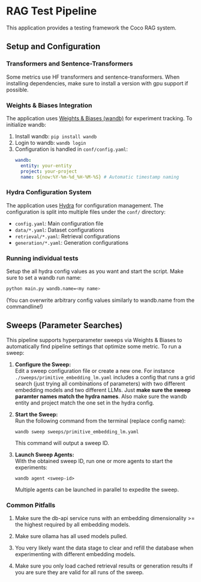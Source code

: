# RAG Test Pipeline

This application provides a testing framework the Coco RAG system.

## Setup and Configuration

### Transformers and Sentence-Transformers

Some metrics use HF transformers and sentence-transformers. When installing
dependencies, make sure to install a version with gpu support if possible.

### Weights & Biases Integration

The application uses [Weights & Biases (wandb)](https://wandb.ai) for experiment tracking. To initialize wandb:

1. Install wandb: `pip install wandb`
2. Login to wandb: `wandb login`
3. Configuration is handled in `conf/config.yaml`:
   ```yaml
   wandb:
     entity: your-entity
     project: your-project
     name: ${now:%Y-%m-%d_%H-%M-%S} # Automatic timestamp naming
   ```

### Hydra Configuration System

The application uses [Hydra](https://hydra.cc/) for configuration management. The configuration is split into multiple files under the `conf/` directory:

- `config.yaml`: Main configuration file
- `data/*.yaml`: Dataset configurations
- `retrieval/*.yaml`: Retrieval configurations
- `generation/*.yaml`: Generation configurations

### Running individual tests

Setup the all hydra config values as you want and start the script. Make sure to set a wandb run name:

```bash
python main.py wandb.name=<my name>
```

(You can overwrite arbitrary config values similarly to wandb.name from the commandline!)

## Sweeps (Parameter Searches)

This pipeline supports hyperparameter sweeps via Weights & Biases to automatically find pipeline settings that optimize some metric.
To run a sweep:

1. **Configure the Sweep:**  
   Edit a sweep configuration file or create a new one. For instance `./sweeps/primitive_embedding_lm.yaml` includes a config that runs a grid search (just trying all combinations of parameters) with two different embedding models and two different LLMs. Just **make sure the sweep paramter names match the hydra names**. Also make sure the wandb entity and project match the one set in the hydra config.

2. **Start the Sweep:**  
   Run the following command from the terminal (replace config name):

   ```
   wandb sweep sweeps/primitive_embedding_lm.yaml
   ```

   This command will output a sweep ID.

3. **Launch Sweep Agents:**  
   With the obtained sweep ID, run one or more agents to start the experiments:

   ```
   wandb agent <sweep-id>
   ```

   Multiple agents can be launched in parallel to expedite the sweep.

### Common Pitfalls

1. Make sure the db-api service runs with an embedding dimensionality >= the highest required by all embedding models.

2. Make sure ollama has all used models pulled.

3. You very likely want the data stage to clear and refill the database when experimenting with different embedding models.

4. Make sure you only load cached retrieval results or generation results if you are sure they are valid for all runs of the sweep.
